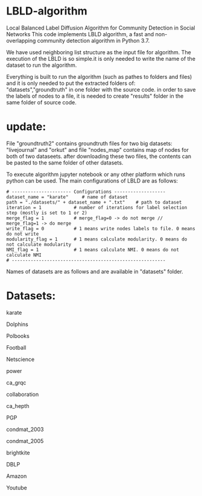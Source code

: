 # LBLD-algorithm

Local Balanced Label Diffusion Algorithm for Community Detection in Social Networks
This code implements LBLD algorithm, a fast and non-overlapping community detection algorithm in Python 3.7.

We have used neighboring list structure as the input file for algorithm. The execution of the LBLD is so simple.it is only needed to write the name of the dataset to run the algorithm.

Everything is built to run the algorithm (such as pathes to folders and files) and it is only needed to put the extracted folders of: "datasets","groundtruth" in one folder with the source code. in order to save the labels of nodes to a file, it is needed to create "results" folder in the same folder of source code.

# update:
File "groundtruth2" contains groundtruth files for two big datasets: "livejournal" and "orkut" and file "nodes_map" contains map of nodes for both of two dataseets. after downloading these two files, the contents can be pasted to the same folder of other datasets. 

To execute algorithm jupyter notebook or any other platform  which runs python can be used. The main configurations of LBLD are as follows:

```
# ---------------------- Configurations -------------------
dataset_name = "karate"     # name of dataset
path = "./datasets/" + dataset_name + ".txt"    # path to dataset
iteration = 1            # number of iterations for label selection step (mostly is set to 1 or 2)
merge_flag = 1           # merge_flag=0 -> do not merge //  merge_flag=1 -> do merge
write_flag = 0           # 1 means write nodes labels to file. 0 means do not write
modularity_flag = 1      # 1 means calculate modularity. 0 means do not calculate modularity
NMI_flag = 1             # 1 means calculate NMI. 0 means do not calculate NMI
# ---------------------------------------------------------
```

Names of datasets are as follows and are available in "datasets" folder.

# Datasets:

karate

Dolphins

Polbooks

Football

Netscience

power

ca_grqc

collaboration

ca_hepth

PGP

condmat_2003

condmat_2005

brightkite

DBLP

Amazon

Youtube
